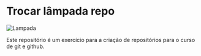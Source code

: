 # Trocar lâmpada repo

![Lampada](https://png.pngtree.com/png-clipart/20230520/original/pngtree-light-bulb-idea-vector-icon-png-image_9165640.png)

Este repositório é um exercício para a criação de repositórios para o curso de git e github.